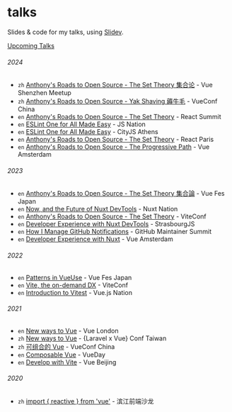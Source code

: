 # talks

Slides &amp; code for my talks, using [Slidev](https://sli.dev).

[Upcoming Talks](https://antfu.me/talks)

###### 2024

- `zh` [Anthony's Roads to Open Source - The Set Theory 集合论](./2024-07-10) - Vue Shenzhen Meetup
- `zh` [Anthony's Roads to Open Source - Yak Shaving 薅牛毛](./2024-07-06) - VueConf China
- `en` [Anthony's Roads to Open Source - The Set Theory](./2024-06-14) - React Summit
- `en` [ESLint One for All Made Easy](./2024-06-13) - JS Nation
- `en` [ESLint One for All Made Easy](./2024-06-08) - CityJS Athens
- `en` [Anthony's Roads to Open Source - The Set Theory](./2024-03-22) - React Paris
- `en` [Anthony's Roads to Open Source - The Progressive Path](./2024-02-29) - Vue Amsterdam

###### 2023

- `en` [Anthony's Roads to Open Source - The Set Theory 集合論](./2023-10-28) - Vue Fes Japan
- `en` [Now, and the Future of Nuxt DevTools](./2023-10-18) - Nuxt Nation
- `en` [Anthony's Roads to Open Source - The Set Theory](./2023-10-05) - ViteConf
- `en` [Developer Experience with Nuxt DevTools](./2023-05-25) - StrasbourgJS
- `en` [How I Manage GitHub Notifications](./2023-05-17) - GitHub Maintainer Summit
- `en` [Developer Experience with Nuxt](./2023-02-09) - Vue Amsterdam

###### 2022

- `en` [Patterns in VueUse](./2022-10-16) - Vue Fes Japan
- `en` [Vite, the on-demand DX](./2022-10-11) - ViteConf
- `en` [Introduction to Vitest](./2022-01-26) - Vue.js Nation

###### 2021

- `en` [New ways to Vue](./2021-10-20) - Vue London
- `zh` [New ways to Vue](./2021-10-17) - {Laravel x Vue} Conf Taiwan
- `zh` [可组合的 Vue](./2021-05-22) - VueConf China
- `en` [Composable Vue](./2021-04-29) - VueDay
- `en` [Develop with Vite](./2021-03-28) - Vue Beijing

###### 2020

- `zh` [import { reactive } from 'vue'](./2020-09-26) - 滨江前端沙龙
